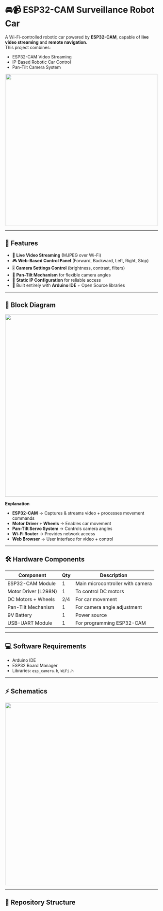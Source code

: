 
# 🚘📹 ESP32-CAM Surveillance Robot Car  

A Wi-Fi-controlled robotic car powered by **ESP32-CAM**, capable of **live video streaming** and **remote navigation**.  
This project combines:  
- ESP32-CAM Video Streaming  
- IP-Based Robotic Car Control  
- Pan-Tilt Camera System  

<p align="center">
  <img src="https://raw.githubusercontent.com/YOUR-USERNAME/esp32-cam-surveillance-car/main/images/demo_car.jpg" width="500">
</p>  

---

## 📌 Features  
- 🎥 **Live Video Streaming** (MJPEG over Wi-Fi)  
- 🎮 **Web-Based Control Panel** (Forward, Backward, Left, Right, Stop)  
- 🎚️ **Camera Settings Control** (brightness, contrast, filters)  
- 🔄 **Pan-Tilt Mechanism** for flexible camera angles  
- 📡 **Static IP Configuration** for reliable access  
- 🔧 Built entirely with **Arduino IDE** + Open Source libraries  

---

## 📑 Block Diagram  

<p align="center">
  <img src="https://raw.githubusercontent.com/YOUR-USERNAME/esp32-cam-surveillance-car/main/images/block_diagram.png" width="600">
</p>  

**Explanation**  
- **ESP32-CAM** → Captures & streams video + processes movement commands  
- **Motor Driver + Wheels** → Enables car movement  
- **Pan-Tilt Servo System** → Controls camera angles  
- **Wi-Fi Router** → Provides network access  
- **Web Browser** → User interface for video + control  

---

## 🛠️ Hardware Components  

| Component | Qty | Description |
|-----------|-----|-------------|
| ESP32-CAM Module | 1 | Main microcontroller with camera |
| Motor Driver (L298N) | 1 | To control DC motors |
| DC Motors + Wheels | 2/4 | For car movement |
| Pan-Tilt Mechanism | 1 | For camera angle adjustment |
| 9V Battery | 1 | Power source |
| USB-UART Module | 1 | For programming ESP32-CAM |

---

## 💻 Software Requirements  
- Arduino IDE  
- ESP32 Board Manager  
- Libraries: `esp_camera.h`, `WiFi.h`  

---

## ⚡ Schematics  

<p align="center">
  <img src="https://raw.githubusercontent.com/YOUR-USERNAME/esp32-cam-surveillance-car/main/images/schematic.png" width="600">
</p>  

---

## 📂 Repository Structure  

